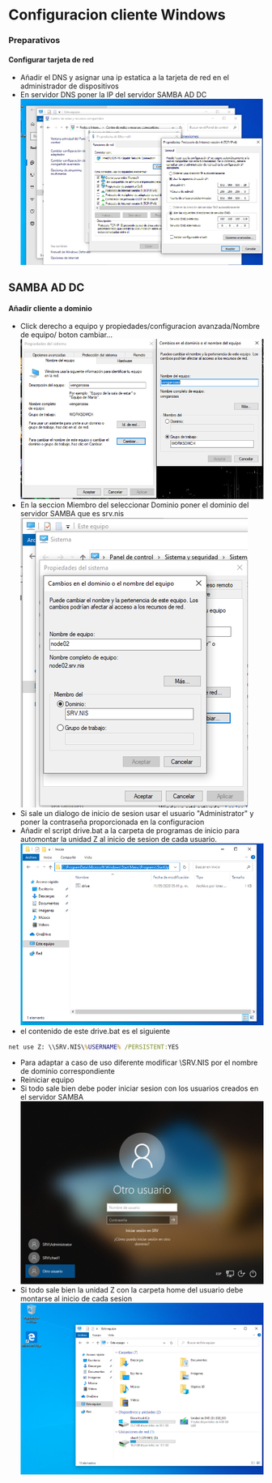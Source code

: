 # Configuracion cliente Windows
### Preparativos
#### Configurar tarjeta de red
* Añadir el DNS y asignar una ip estatica a la tarjeta de red en el administrador de dispositivos
* En servidor DNS poner la IP del servidor SAMBA AD DC
![Captura de administrador de dispositivos](images/config_red_win.png?raw=true "Administrador de red")
## SAMBA AD DC
#### Añadir cliente a dominio
* Click derecho a equipo y propiedades/configuracion avanzada/Nombre de equipo/ boton cambiar...
![Configuracion Nombre equipo](images/config_cambiar.png?raw=true "Nombre equipo")
* En la seccion Miembro del seleccionar Dominio poner el dominio del servidor SAMBA que es srv.nis
![Captura de asignacion de dominio](images/config_cambiar_domi.png?raw=true "Asignacion de dominio") 
* Si sale un dialogo de inicio de sesion usar el usuario "Administrator" y poner la contraseña proporcionada en la configuracion
* Añadir el script drive.bat a la carpeta de programas de inicio para automontar la unidad Z al inicio de sesion de cada usuario.
![Captura de menu de inicio](images/menu_inicio.png?raw=true "Menu de inicio") 
* el contenido de este drive.bat es el siguiente
```bat
net use Z: \\SRV.NIS\%USERNAME% /PERSISTENT:YES
```
* Para adaptar a caso de uso diferente modificar \\SRV.NIS por el nombre de dominio correspondiente
* Reiniciar equipo
* Si todo sale bien debe poder iniciar sesion con los usuarios creados en el servidor SAMBA
![Captura de inicio de sesion](images/inicio_sesion.png?raw=true "Inicio de sesion")
* Si todo sale bien la unidad Z con la carpeta home del usuario debe montarse al inicio de cada sesion
![Captura de inicio de sesion](images/samba_drive_z.png?raw=true "Inicio de sesion") 